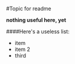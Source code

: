 #Topic for readme

**nothing useful here, yet**

####Here's a useless list:
* item
* item 2
* third
